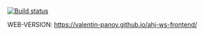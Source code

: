 
[![Build status](https://ci.appveyor.com/api/projects/status/029gb0p9tuvb5a89?svg=true)](https://ci.appveyor.com/project/vapanov/ahj-ws-frontend)


WEB-VERSION: https://valentin-panov.github.io/ahj-ws-frontend/

